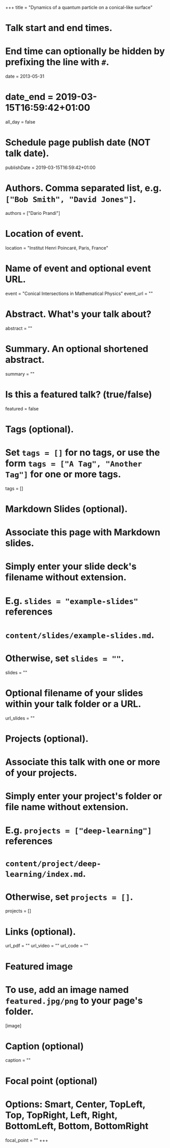 +++
title = "Dynamics of a quantum particle on a conical-like surface"

# Talk start and end times.
#   End time can optionally be hidden by prefixing the line with `#`.
date = 2013-05-31
# date_end = 2019-03-15T16:59:42+01:00
all_day = false

# Schedule page publish date (NOT talk date).
publishDate = 2019-03-15T16:59:42+01:00

# Authors. Comma separated list, e.g. `["Bob Smith", "David Jones"]`.
authors = ["Dario Prandi"]

# Location of event.
location = "Institut Henri Poincaré, Paris, France"

# Name of event and optional event URL.
event = "Conical Intersections in Mathematical Physics"
event_url = ""

# Abstract. What's your talk about?
abstract = ""

# Summary. An optional shortened abstract.
summary = ""

# Is this a featured talk? (true/false)
featured = false

# Tags (optional).
#   Set `tags = []` for no tags, or use the form `tags = ["A Tag", "Another Tag"]` for one or more tags.
tags = []

# Markdown Slides (optional).
#   Associate this page with Markdown slides.
#   Simply enter your slide deck's filename without extension.
#   E.g. `slides = "example-slides"` references 
#   `content/slides/example-slides.md`.
#   Otherwise, set `slides = ""`.
slides = ""

# Optional filename of your slides within your talk folder or a URL.
url_slides = ""

# Projects (optional).
#   Associate this talk with one or more of your projects.
#   Simply enter your project's folder or file name without extension.
#   E.g. `projects = ["deep-learning"]` references 
#   `content/project/deep-learning/index.md`.
#   Otherwise, set `projects = []`.
projects = []

# Links (optional).
url_pdf = ""
url_video = ""
url_code = ""

# Featured image
# To use, add an image named `featured.jpg/png` to your page's folder. 
[image]
  # Caption (optional)
  caption = ""

  # Focal point (optional)
  # Options: Smart, Center, TopLeft, Top, TopRight, Left, Right, BottomLeft, Bottom, BottomRight
  focal_point = ""
+++
